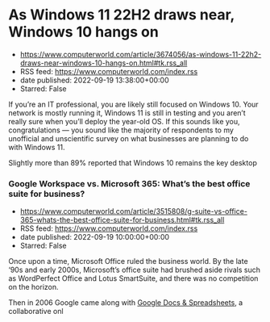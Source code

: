 # As Windows 11 22H2 draws near, Windows 10 hangs on
 - https://www.computerworld.com/article/3674056/as-windows-11-22h2-draws-near-windows-10-hangs-on.html#tk.rss_all
 - RSS feed: https://www.computerworld.com/index.rss
 - date published: 2022-09-19 13:38:00+00:00
 - Starred: False

<article>
	<section class="page">
<p>If you’re an IT professional, you are likely still focused on Windows 10. Your network is mostly running it, Windows 11 is still in testing and you aren’t really sure when you’ll deploy the year-old OS. If this sounds like you, congratulations — you sound like the majority of respondents to my unofficial and unscientific survey on what businesses are planning to do with Windows 11.</p><p>Slightly more than 89% reported that Windows 10 remains the key desktop 

# Google Workspace vs. Microsoft 365: What’s the best office suite for business?
 - https://www.computerworld.com/article/3515808/g-suite-vs-office-365-whats-the-best-office-suite-for-business.html#tk.rss_all
 - RSS feed: https://www.computerworld.com/index.rss
 - date published: 2022-09-19 10:00:00+00:00
 - Starred: False

<article>
	<section class="page">
<p>Once upon a time, Microsoft Office ruled the business world. By the late ‘90s and early 2000s, Microsoft’s office suite had brushed aside rivals such as WordPerfect Office and Lotus SmartSuite, and there was no competition on the horizon.</p><p>Then in 2006 Google came along with <a href="http://googlepress.blogspot.com/2006/10/google-announces-google-docs_11.html" rel="nofollow noopener" target="_blank">Google Docs &amp; Spreadsheets</a>, a collaborative onl
